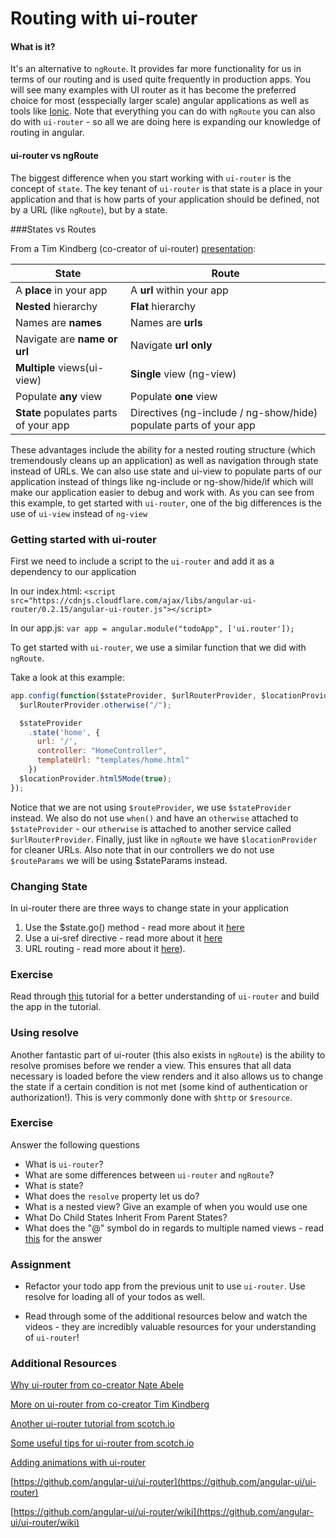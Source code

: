 # Routing with ui-router

#### What is it?

It's an alternative to `ngRoute`. It provides far more functionality for us in terms of our routing and is used quite frequently in production apps. You will see many examples with UI router as it has become the preferred choice for most (esspecially larger scale) angular applications as well as tools like [Ionic](http://ionicframework.com/). Note that everything you can do with `ngRoute` you can also do with `ui-router` - so all we are doing here is expanding our knowledge of routing in angular. 

#### ui-router vs ngRoute

The biggest difference when you start working with `ui-router` is the concept of `state`. The key tenant of `ui-router` is that state is a place in your application and that is how parts of your application should be defined, not by a URL (like `ngRoute`), but by a state.

###States vs Routes

From a Tim Kindberg (co-creator of ui-router) [presentation](https://www.youtube.com/watch?v=dqJRoh8MnBo):

| State  | Route  | 
|---|---|
| A **place** in your app  | A **url** within your app  |
| **Nested** hierarchy  | **Flat** hierarchy  |
| Names are **names**  | Names are **urls**  |
| Navigate are **name or url**  | Navigate **url only**  |
| **Multiple** views(ui-view)  | **Single** view (ng-view)  |
| Populate **any** view  | Populate **one** view |
| **State** populates parts of your app  | Directives (ng-include / ng-show/hide) populate parts of your app  |

These advantages include the ability for a nested routing structure (which tremendously cleans up an application) as well as navigation through state instead of URLs. We can also use state and ui-view to populate parts of our application instead of things like ng-include or ng-show/hide/if which will make our application easier to debug and work with. As you can see from this example, to get started with `ui-router`, one of the big differences is the use of `ui-view` instead of `ng-view`

### Getting started with ui-router

First we need to include a script to the `ui-router` and add it as a dependency to our application

In our index.html:
`<script src="https://cdnjs.cloudflare.com/ajax/libs/angular-ui-router/0.2.15/angular-ui-router.js"></script>`

In our app.js:
`var app = angular.module("todoApp", ['ui.router']);`

To get started with `ui-router`, we use a similar function that we did with `ngRoute`.

Take a look at this example:

```js
app.config(function($stateProvider, $urlRouterProvider, $locationProvider){
  $urlRouterProvider.otherwise("/");

  $stateProvider
    .state('home', {
      url: '/',
      controller: "HomeController",
      templateUrl: "templates/home.html"
    })
  $locationProvider.html5Mode(true);
});
```

Notice that we are not using `$routeProvider`, we use `$stateProvider` instead. We also do not use `when()` and have an `otherwise` attached to `$stateProvider` - our `otherwise` is attached to another service called `$urlRouterProvider`. Finally, just like in `ngRoute` we have `$locationProvider` for cleaner URLs. Also note that in our controllers we do not use `$routeParams` we will be using $stateParams instead.

### Changing State

In ui-router there are three ways to change state in your application

1. Use the $state.go() method - read more about it [here](https://github.com/angular-ui/ui-router/wiki/Quick-Reference#stategoto--toparams--options)
2. Use a ui-sref directive - read more about it [here](https://github.com/angular-ui/ui-router/wiki/Quick-Reference#ui-sref)
3. URL routing - read more about it [here](https://github.com/angular-ui/ui-router/wiki/URL-Routing)). 
 
### Exercise

Read through [this](http://www.funnyant.com/angularjs-ui-router/) tutorial for a better understanding of `ui-router` and build the app in the tutorial.

### Using resolve

Another fantastic part of ui-router (this also exists in `ngRoute`) is the ability to resolve promises before we render a view. This ensures that all data necessary is loaded before the view renders and it also allows us to change the state if a certain condition is not met (some kind of authentication or authorization!). This is very commonly done with `$http` or `$resource`.

### Exercise

Answer the following questions

- What is `ui-router`?
- What are some differences between `ui-router` and `ngRoute`?
- What is state?
- What does the `resolve` property let us do?
- What is a nested view? Give an example of when you would use one
- What Do Child States Inherit From Parent States?
- What does the "@" symbol do in regards to multiple named views - read [this](https://github.com/angular-ui/ui-router/wiki/Multiple-Named-Views) for the answer

### Assignment

- Refactor your todo app from the previous unit to use `ui-router`. Use resolve for loading all of your todos as well. 

- Read through some of the additional resources below and watch the videos - they are incredibly valuable resources for your understanding of `ui-router`!

### Additional Resources

[Why ui-router from co-creator Nate Abele](https://www.youtube.com/watch?v=ZmrsDqMrAVo)

[More on ui-router from co-creator Tim Kindberg](https://www.youtube.com/watch?v=dqJRoh8MnBo)

[Another ui-router tutorial from scotch.io](https://scotch.io/tutorials/angular-routing-using-ui-router)

[Some useful tips for ui-router from scotch.io](https://scotch.io/tutorials/3-simple-tips-for-using-ui-router)

[Adding animations with ui-router](https://www.youtube.com/watch?v=W89DYSthCTQ)

[https://github.com/angular-ui/ui-router](https://github.com/angular-ui/ui-router)

[https://github.com/angular-ui/ui-router/wiki](https://github.com/angular-ui/ui-router/wiki)
